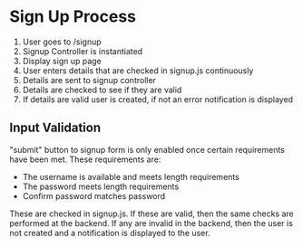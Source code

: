 # Sign Up Process

1. User goes to /signup
2. Signup Controller is instantiated
3. Display sign up page
4. User enters details that are checked in signup.js continuously
5. Details are sent to signup controller
6. Details are checked to see if they are valid
7. If details are valid user is created, if not an error notification is displayed

## Input Validation
"submit" button to signup form is only enabled once certain requirements have been met. These requirements are:

- The username is available and meets length requirements
- The password meets length requirements
- Confirm password matches password

These are checked in signup.js. If these are valid, then the same checks are performed at the backend. If any are invalid in the backend, then the user is not created and a notification is displayed to the user.
